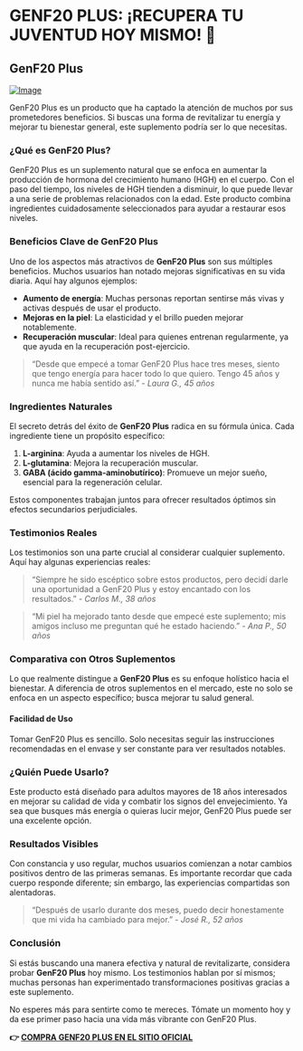 # GENF20 PLUS: ¡RECUPERA TU JUVENTUD HOY MISMO! 🌟

## GenF20 Plus

[![Image](https://www2.sellhealth.com/21/genf20-plus-screenshot.jpg)](https://gchaffi.com/bPg8yRJr)

GenF20 Plus es un producto que ha captado la atención de muchos por sus prometedores beneficios. Si buscas una forma de revitalizar tu energía y mejorar tu bienestar general, este suplemento podría ser lo que necesitas.

### ¿Qué es GenF20 Plus?

GenF20 Plus es un suplemento natural que se enfoca en aumentar la producción de hormona del crecimiento humano (HGH) en el cuerpo. Con el paso del tiempo, los niveles de HGH tienden a disminuir, lo que puede llevar a una serie de problemas relacionados con la edad. Este producto combina ingredientes cuidadosamente seleccionados para ayudar a restaurar esos niveles.

### Beneficios Clave de GenF20 Plus

Uno de los aspectos más atractivos de **GenF20 Plus** son sus múltiples beneficios. Muchos usuarios han notado mejoras significativas en su vida diaria. Aquí hay algunos ejemplos:

- **Aumento de energía**: Muchas personas reportan sentirse más vivas y activas después de usar el producto.
- **Mejoras en la piel**: La elasticidad y el brillo pueden mejorar notablemente.
- **Recuperación muscular**: Ideal para quienes entrenan regularmente, ya que ayuda en la recuperación post-ejercicio.

> “Desde que empecé a tomar GenF20 Plus hace tres meses, siento que tengo energía para hacer todo lo que quiero. Tengo 45 años y nunca me había sentido así.” - *Laura G., 45 años*

### Ingredientes Naturales

El secreto detrás del éxito de **GenF20 Plus** radica en su fórmula única. Cada ingrediente tiene un propósito específico:

1. **L-arginina**: Ayuda a aumentar los niveles de HGH.
2. **L-glutamina**: Mejora la recuperación muscular.
3. **GABA (ácido gamma-aminobutírico)**: Promueve un mejor sueño, esencial para la regeneración celular.

Estos componentes trabajan juntos para ofrecer resultados óptimos sin efectos secundarios perjudiciales.

### Testimonios Reales

Los testimonios son una parte crucial al considerar cualquier suplemento. Aquí hay algunas experiencias reales:

> “Siempre he sido escéptico sobre estos productos, pero decidí darle una oportunidad a GenF20 Plus y estoy encantado con los resultados.” - *Carlos M., 38 años*

> “Mi piel ha mejorado tanto desde que empecé este suplemento; mis amigos incluso me preguntan qué he estado haciendo.” - *Ana P., 50 años*

### Comparativa con Otros Suplementos

Lo que realmente distingue a **GenF20 Plus** es su enfoque holístico hacia el bienestar. A diferencia de otros suplementos en el mercado, este no solo se enfoca en un aspecto específico; busca mejorar tu salud general.

#### Facilidad de Uso

Tomar GenF20 Plus es sencillo. Solo necesitas seguir las instrucciones recomendadas en el envase y ser constante para ver resultados notables.

### ¿Quién Puede Usarlo?

Este producto está diseñado para adultos mayores de 18 años interesados en mejorar su calidad de vida y combatir los signos del envejecimiento. Ya sea que busques más energía o quieras lucir mejor, GenF20 Plus puede ser una excelente opción.

### Resultados Visibles

Con constancia y uso regular, muchos usuarios comienzan a notar cambios positivos dentro de las primeras semanas. Es importante recordar que cada cuerpo responde diferente; sin embargo, las experiencias compartidas son alentadoras.

> “Después de usarlo durante dos meses, puedo decir honestamente que mi vida ha cambiado para mejor.” - *José R., 52 años*

### Conclusión 

Si estás buscando una manera efectiva y natural de revitalizarte, considera probar **GenF20 Plus** hoy mismo. Los testimonios hablan por sí mismos; muchas personas han experimentado transformaciones positivas gracias a este suplemento.

No esperes más para sentirte como te mereces. Tómate un momento hoy y da ese primer paso hacia una vida más vibrante con GenF20 Plus.



**👉 [COMPRA GENF20 PLUS EN EL SITIO OFICIAL](https://gchaffi.com/bPg8yRJr)**